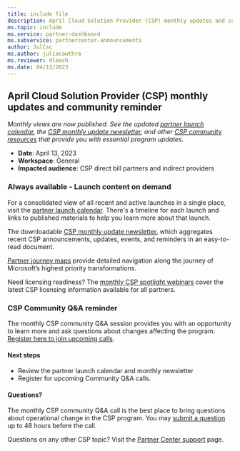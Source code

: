 ```yaml
---
title: include file
description: April Cloud Solution Provider (CSP) monthly updates and community reminder from April 13, 2023
ms.topic: include
ms.service: partner-dashboard
ms.subservice: partnercenter-announcements
author: JulCsc
ms.author: juliacawthra
ms.reviewer: dleech
ms.date: 04/13/2023
---
```


## April Cloud Solution Provider (CSP) monthly updates and community reminder

*Monthly views are now published. See the updated [partner launch calendar](https://partner.microsoft.com/resources/detail/partner-launch-calendar-pptx), the [CSP monthly update newsletter](https://partner.microsoft.com/resources/collection/csp-monthly-update#/), and other [CSP community resources](https://partner.microsoft.com/resources/collection/csp-community-collection#/) that provide you with essential program updates.*

- **Date**: April 13, 2023
- **Workspace**: General
- **Impacted audience**: CSP direct bill partners and indirect providers

### Always available - Launch content on demand

For a consolidated view of all recent and active launches in a single place, visit the [partner launch calendar](https://partner.microsoft.com/resources/detail/partner-launch-calendar-pptx). There's a timeline for each launch and links to published materials to help you learn more about that launch.

The downloadable [CSP monthly update newsletter](https://partner.microsoft.com/resources/collection/csp-monthly-update#/), which aggregates recent CSP announcements, updates, events, and reminders in an easy-to-read document.

[Partner journey maps](https://partner.microsoft.com/resources/assets#/?search=partner%20journey%20map&sort=updated) provide detailed navigation along the journey of Microsoft’s highest priority transformations.

Need licensing readiness? The [monthly CSP spotlight webinars](https://commercial_licensing.eventbuilder.com/YearToDate_ALL) cover the latest CSP licensing information available for all partners.

### CSP Community Q&A reminder

The monthly CSP community Q&A session provides you with an opportunity to learn more and ask questions about changes affecting the program. [Register here to join upcoming calls](https://globalpbocomm.eventbuilder.com/GlobalCSP?source=ReminderComm).

#### Next steps

- Review the partner launch calendar and monthly newsletter
- Register for upcoming Community Q&A calls.

#### Questions?

The monthly CSP community Q&A call is the best place to bring questions about operational change in the CSP program. You may [submit a question](https://forms.office.com/Pages/ResponsePage.aspx?id=v4j5cvGGr0GRqy180BHbRxPCM-dj381FjgaymDol2YRUMzVUNE5VRDU0RzlOSVBQUEhFSFhRU05HWCQlQCN0PWcu) up to 48 hours before the call.

Questions on any other CSP topic? Visit the [Partner Center support](https://partner.microsoft.com/support/?stage=1) page.
